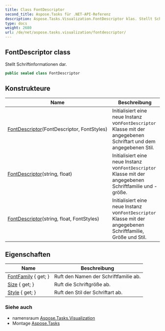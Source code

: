 ```yaml
---
title: Class FontDescriptor
second_title: Aspose.Tasks für .NET-API-Referenz
description: Aspose.Tasks.Visualization.FontDescriptor klas. Stellt Schriftinformationen dar.
type: docs
weight: 2680
url: /de/net/aspose.tasks.visualization/fontdescriptor/
---
```

## FontDescriptor class

Stellt Schriftinformationen dar.

```csharp
public sealed class FontDescriptor
```

## Konstrukteure

| Name | Beschreibung |
| --- | --- |
| [FontDescriptor](fontdescriptor/#constructor)(FontDescriptor, FontStyles) | Initialisiert eine neue Instanz von`FontDescriptor` Klasse mit der angegebenen Schriftart und dem angegebenen Stil. |
| [FontDescriptor](fontdescriptor/#constructor_1)(string, float) | Initialisiert eine neue Instanz von`FontDescriptor` Klasse mit der angegebenen Schriftfamilie und -größe. |
| [FontDescriptor](fontdescriptor/#constructor_2)(string, float, FontStyles) | Initialisiert eine neue Instanz von`FontDescriptor` Klasse mit der angegebenen Schriftfamilie, Größe und Stil. |

## Eigenschaften

| Name | Beschreibung |
| --- | --- |
| [FontFamily](../../aspose.tasks.visualization/fontdescriptor/fontfamily/) { get; } | Ruft den Namen der Schriftfamilie ab. |
| [Size](../../aspose.tasks.visualization/fontdescriptor/size/) { get; } | Ruft die Schriftgröße ab. |
| [Style](../../aspose.tasks.visualization/fontdescriptor/style/) { get; } | Ruft den Stil der Schriftart ab. |

### Siehe auch

* namensraum [Aspose.Tasks.Visualization](../../aspose.tasks.visualization/)
* Montage [Aspose.Tasks](../../)


